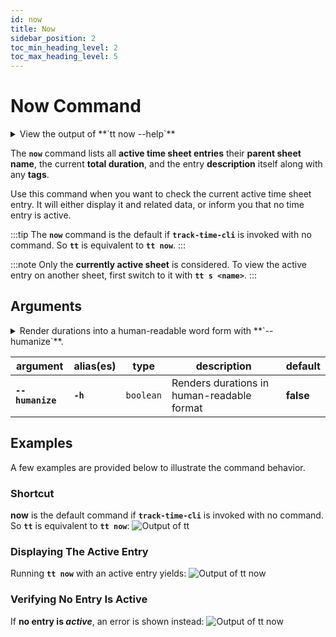 ```yaml
---
id: now
title: Now
sidebar_position: 2
toc_min_heading_level: 2
toc_max_heading_level: 5
---
```


# Now Command

<details>
  <summary>
    View the output of **`tt now --help`**
  </summary>
  <div>
    ```text
    track-time-cli now

    Display all active time sheet entries

    Options:
          --version   Show version number                               [boolean]
      -h, --humanize  Print the total duration in human-readable format [boolean]
          --help      Show help                                         [boolean]
    ```
  </div>
</details>

The **`now`** command lists all **active time sheet entries** their
**parent sheet name**, the current **total duration**, and the entry
**description** itself along with any **tags**.

Use this command when you want to check the current active time sheet entry.
It will either display it and related data, or inform you that no time entry
is active.

:::tip
The **`now`** command is the default if **`track-time-cli`** is invoked with no
command. So **`tt`** is equivalent to **`tt now`**.
:::

:::note
Only the **currently active sheet** is considered. To view the active entry on
another sheet, first switch to it with **`tt s <name>`**.
:::

## Arguments

<details>
  <summary>
    Render durations into a human-readable word form with **`--humanize`**.
  </summary>
  <div>

:::tip
<br />
The **`-h`** (or **`--humanize`**) argument switches the rendering of durations
from a simple digit display to a human-readable word form.
:::

  </div>
</details>

| argument | alias(es) | type | description | default |
| ---- | --------- | ---- | ----------- | ------- |
| **`--humanize`** | **`-h`** | `boolean` | Renders durations in human-readable format | **false** |

## Examples

A few examples are provided below to illustrate the command behavior.

### Shortcut

**now** is the default command if **`track-time-cli`** is invoked with no
command. So **`tt`** is equivalent to **`tt now`**:
![Output of `tt`](/img/terminal_screenshots/tt_now_alias.svg)

### Displaying The Active Entry

Running **`tt now`** with an active entry yields:
![Output of `tt now`](/img/terminal_screenshots/tt_now_with_active_entry.svg)

### Verifying No Entry Is Active

If **no entry is _active_**, an error is shown instead:
![Output of `tt now`](/img/terminal_screenshots/tt_now_with_no_active_entry.svg)
